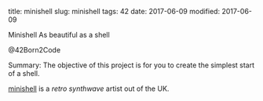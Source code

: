 title: minishell
slug: minishell
tags: 42
date: 2017-06-09
modified: 2017-06-09


Minishell
As beautiful as a shell

@42Born2Code

Summary:  The objective of this project is for you to create the simplest start of a shell.


[minishell](https://www.gunshipmusic.com/) is a *retro synthwave* artist out of the UK.

